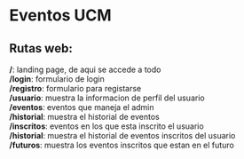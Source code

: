 # Eventos UCM
## Rutas web:
**/**: landing page, de aqui se accede a todo  
    **/login**: formulario de login  
    **/registro**: formulario para registarse  
    **/usuario**: muestra la informacion de perfil del usuario  
        **/eventos**: eventos que maneja el admin  
            **/historial**: muestra el historial de eventos   
        **/inscritos**: eventos en los que esta inscrito el usuario  
            **/historial**: muestra el historial de eventos inscritos del usuario  
            **/futuros**: muestra los eventos inscritos que estan en el futuro  